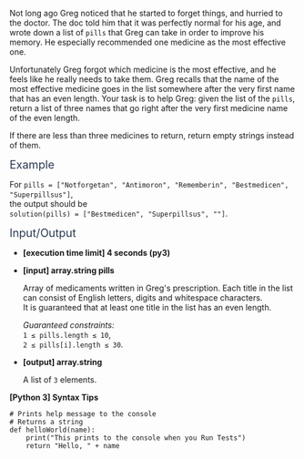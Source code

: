 <p>Not long ago Greg noticed that he started to forget things, and hurried to the doctor. The doc told him that it was perfectly normal for his age, and wrote down a list of <code>pills</code> that Greg can take in order to improve his memory. He especially recommended one medicine as the most effective one.</p>
<p>Unfortunately Greg forgot which medicine is the most effective, and he feels like he really needs to take them. Greg recalls that the name of the most effective medicine goes in the list somewhere after the very first name that has an even length. Your task is to help Greg: given the list of the <code>pills</code>, return a list of three names that go right after the very first medicine name of the even length.</p>
<p>If there are less than three medicines to return, return empty strings instead of them.</p>
<p><span class="markdown--header" style="color:#2b3b52;font-size:1.4em">Example</span></p>
<p>For <code>pills = ["Notforgetan", "Antimoron", "Rememberin", "Bestmedicen", "Superpillsus"]</code>,<br />
the output should be<br />
<code>solution(pills) = ["Bestmedicen", "Superpillsus", ""]</code>.</p>
<p><span class="markdown--header" style="color:#2b3b52;font-size:1.4em">Input/Output</span></p>
<ul>
<li>
<p><strong>[execution time limit] 4 seconds (py3)</strong></p>
</li>
<li>
<p><strong>[input] array.string pills</strong></p>
<p>Array of medicaments written in Greg's prescription. Each title in the list can consist of English letters, digits and whitespace characters.<br />
It is guaranteed that at least one title in the list has an even length.</p>
<p><em>Guaranteed constraints:</em><br />
<code>1 ≤ pills.length ≤ 10</code>,<br />
<code>2 ≤ pills[i].length ≤ 30</code>.</p>
</li>
<li>
<p><strong>[output] array.string</strong></p>
<p>A list of <code>3</code> elements.</p>
</li>
</ul>
<p><strong>[Python 3] Syntax Tips</strong></p>
<pre><code class="language-python"><span class="hljs-comment"># Prints help message to the console</span>
<span class="hljs-comment"># Returns a string</span>
<span class="hljs-keyword">def</span> <span class="hljs-title function_">helloWorld</span>(<span class="hljs-params">name</span>):
    <span class="hljs-built_in">print</span>(<span class="hljs-string">"This prints to the console when you Run Tests"</span>)
    <span class="hljs-keyword">return</span> <span class="hljs-string">"Hello, "</span> + name

</code></pre>
